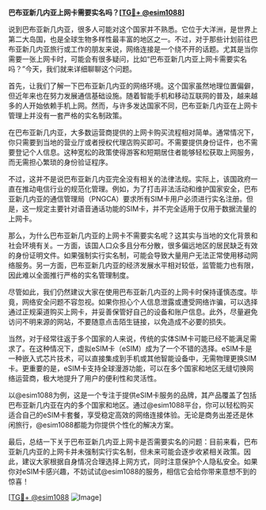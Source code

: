 **巴布亚新几内亚上网卡需要实名吗？[[TG💪+ @esim1088](https://t.me/s/esim1088)]**

说到巴布亚新几内亚，很多人可能对这个国家并不熟悉。它位于大洋洲，是世界上第二大岛国，也是全球生物多样性最丰富的地区之一。不过，对于那些计划前往巴布亚新几内亚旅行或工作的朋友来说，网络连接是一个绕不开的话题。尤其是当你需要一张上网卡时，可能会有很多疑问，比如“巴布亚新几内亚上网卡需要实名吗？”今天，我们就来详细聊聊这个问题。

首先，让我们了解一下巴布亚新几内亚的网络环境。这个国家虽然地理位置偏僻，但近年来也在努力发展通信基础设施。随着智能手机和移动互联网的普及，越来越多的人开始依赖手机上网。然而，与许多发达国家不同，巴布亚新几内亚在上网卡管理上并没有一套严格的实名制政策。

在巴布亚新几内亚，大多数运营商提供的上网卡购买流程相对简单。通常情况下，你只需要到当地的营业厅或者授权代理店购买即可。不需要提供身份证件，也不需要登记个人信息。这种宽松的政策使得游客和短期居住者能够轻松获取上网服务，而无需担心繁琐的身份验证程序。

不过，这并不是说巴布亚新几内亚完全没有相关的法律法规。实际上，该国政府一直在推动电信行业的规范化管理。例如，为了打击非法活动和维护国家安全，巴布亚新几内亚的通信管理局（PNGCA）要求所有SIM卡用户必须进行实名注册。但是，这一规定主要针对语音通话功能的SIM卡，并不完全适用于仅用于数据流量的上网卡。

那么，为什么巴布亚新几内亚的上网卡不需要实名呢？这其实与当地的文化背景和社会环境有关。一方面，该国人口众多且分布分散，很多偏远地区的居民缺乏有效的身份证明文件。如果强制实行实名制，可能会导致大量用户无法正常使用移动网络服务。另一方面，巴布亚新几内亚的经济发展水平相对较低，监管能力也有限，因此难以全面推行严格的实名管理制度。

尽管如此，我们仍然建议大家在使用巴布亚新几内亚的上网卡时保持谨慎态度。毕竟，网络安全问题不容忽视。如果你担心个人信息泄露或遭受网络诈骗，可以选择通过正规渠道购买上网卡，并妥善保管好自己的设备和账户信息。此外，尽量避免访问不明来源的网站，不要随意点击陌生链接，以免造成不必要的损失。

当然，对于经常往返于多个国家的人来说，传统的实体SIM卡可能已经不能满足需求了。在这种情况下，虚拟eSIM卡（eSIM）成为了一个不错的选择。eSIM卡是一种嵌入式芯片技术，可以直接集成到手机或其他智能设备中，无需物理更换SIM卡。更重要的是，eSIM卡支持全球漫游功能，可以在多个国家和地区无缝切换网络运营商，极大地提升了用户的便利性和灵活性。

以@esim1088为例，这是一个专注于提供eSIM卡服务的品牌，其产品覆盖了包括巴布亚新几内亚在内的多个国家和地区。通过@esim1088平台，你可以轻松购买适合自己的eSIM卡套餐，享受稳定高效的网络连接体验。无论是商务出差还是休闲旅行，@esim1088都能为你提供个性化的解决方案。

最后，总结一下关于巴布亚新几内亚上网卡是否需要实名的问题：目前来看，巴布亚新几内亚的上网卡并未强制实行实名制，但未来可能会逐步收紧相关政策。因此，建议大家根据自身情况合理选择上网方式，同时注意保护个人隐私安全。如果你对eSIM卡感兴趣，不妨试试@esim1088的服务，相信它会给你带来意想不到的惊喜！

[[TG💪+ @esim1088](https://t.me/s/esim1088) ![Image](https://i.postimg.cc/4NQfJmqS/Snipaste-2025-05-13-00-14-12.png)]